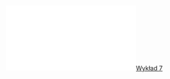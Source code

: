 ![AM2-zestaw_07](/Notatki/Semestr%202/Analiza%20matematyczna%202.3A/%C4%86wiczenia/%C4%86wiczenia%207/AM2-zestaw_07.pdf)[Wykład 7](/Notatki/Semestr%202/Analiza%20matematyczna%202.3A/Wyk%C5%82ady/Wyk%C5%82ad%207/Wyk%C5%82ad%207.md)